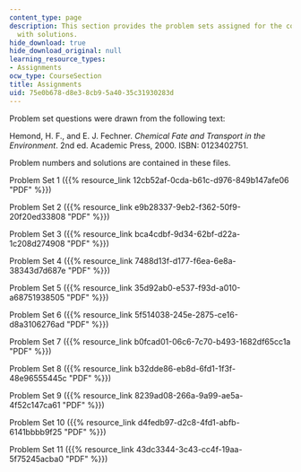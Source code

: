 ```yaml
---
content_type: page
description: This section provides the problem sets assigned for the course along
  with solutions.
hide_download: true
hide_download_original: null
learning_resource_types:
- Assignments
ocw_type: CourseSection
title: Assignments
uid: 75e0b678-d8e3-8cb9-5a40-35c31930283d
---
```


Problem set questions were drawn from the following text:

Hemond, H. F., and E. J. Fechner. _Chemical Fate and Transport in the Environment_. 2nd ed. Academic Press, 2000. ISBN: 0123402751.

Problem numbers and solutions are contained in these files.

Problem Set 1 ({{% resource_link 12cb52af-0cda-b61c-d976-849b147afe06 "PDF" %}})

Problem Set 2 ({{% resource_link e9b28337-9eb2-f362-50f9-20f20ed33808 "PDF" %}})

Problem Set 3 ({{% resource_link bca4cdbf-9d34-62bf-d22a-1c208d274908 "PDF" %}})

Problem Set 4 ({{% resource_link 7488d13f-d177-f6ea-6e8a-38343d7d687e "PDF" %}})

Problem Set 5 ({{% resource_link 35d92ab0-e537-f93d-a010-a68751938505 "PDF" %}})

Problem Set 6 ({{% resource_link 5f514038-245e-2875-ce16-d8a3106276ad "PDF" %}})

Problem Set 7 ({{% resource_link b0fcad01-06c6-7c70-b493-1682df65cc1a "PDF" %}})

Problem Set 8 ({{% resource_link b32dde86-eb8d-6fd1-1f3f-48e96555445c "PDF" %}})

Problem Set 9 ({{% resource_link 8239ad08-266a-9a99-ae5a-4f52c147ca61 "PDF" %}})

Problem Set 10 ({{% resource_link d4fedb97-d2c8-4fd1-abfb-6141bbbb9f25 "PDF" %}})

Problem Set 11 ({{% resource_link 43dc3344-3c43-cc4f-19aa-5f75245acba0 "PDF" %}})